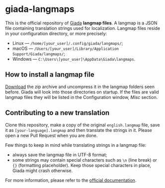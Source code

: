 # giada-langmaps

This is the official repository of [Giada](https://www.giadamusic.com) **langmap files**. A langmap is a JSON file containing translation strings used for localization. Langmap files reside in your configuration directory, or more precisely:

* Linux — `/home/[your_user]/.config/giada/langmaps/`;
* macOS — `/Users/[your_user]/Library/Application Support/Giada/langmaps/`;
* Windows — `C:\Users\[your_user]\AppData\Giada\langmaps`.

## How to install a langmap file

[Download](https://github.com/monocasual/giada-langmaps/archive/refs/heads/main.zip) the zip archive and uncompress it in the langmap folders seen before. Giada will look into those directories on startup. If the files are valid langmap files they will be listed in the Configuration window, *Misc* section. 

## Contributing to a new translation

Clone this repository, make a copy of the original `english.langmap` file, save it as `[your-language].langmap` and then translate the strings in it. Please open a new Pull Request when you are done. 

Few things to keep in mind while translating strings in a langmap file:

* always save the langmap file in UTF-8 format;
* some strings may contain special characters such as `\n` (line break) or `{}` (formatting placeholder). Keep those special characters in place, Giada might crash otherwise.

For more information, please refer to the [official documentation](https://www.giadamusic.com/documentation-configuration).
